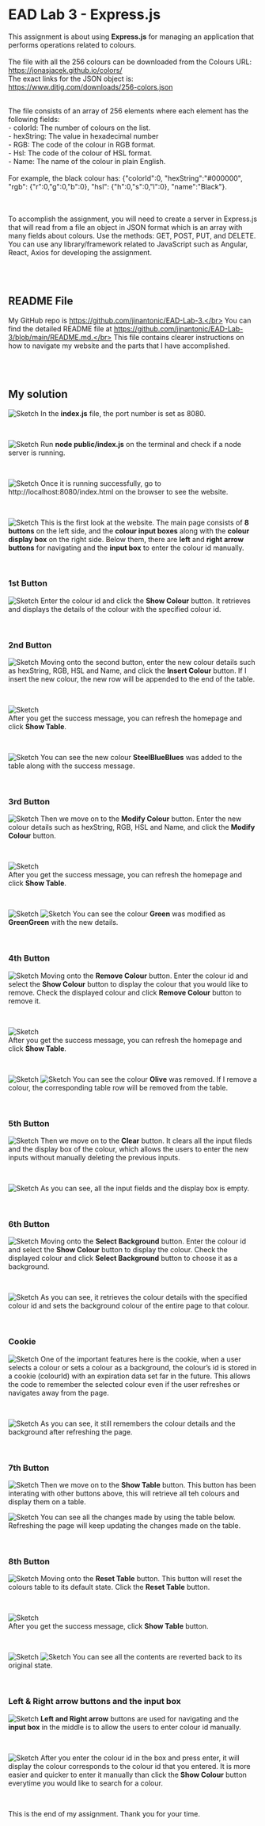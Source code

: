 # EAD Lab 3 - Express.js 
This assignment is about using **Express.js** for managing an application that performs operations related to colours.<br><br>
The file with all the 256 colours can be downloaded from the Colours URL: https://jonasjacek.github.io/colors/ <br>
The exact links for the JSON object is: https://www.ditig.com/downloads/256-colors.json

<br>
The file consists of an array of 256 elements where each element has the following fields:
<br>- colorId: The number of colours on the list.
<br>- hexString: The value in hexadecimal number
<br>- RGB: The code of the colour in RGB format.
<br>- Hsl: The code of the colour of HSL format.
<br>- Name: The name of the colour in plain English.
<br><br>
For example, the black colour has: {"colorId":0, "hexString":"#000000", "rgb": {"r":0,"g":0,"b":0}, "hsl": {"h":0,"s":0,"l":0}, "name":"Black"}.

<br><br>
To accomplish the assignment, you will need to create a server in Express.js that will read from a file an object in JSON format which is an array with many fields about colours. Use the methods: GET, POST, PUT, and DELETE. You can use any library/framework related to JavaScript such as Angular, React, Axios for
developing the assignment.

</br></br>

## README File
My GitHub repo is https://github.com/jinantonic/EAD-Lab-3.</br>
You can find the detailed README file at https://github.com/jinantonic/EAD-Lab-3/blob/main/README.md.</br>
This file contains clearer instructions on how to navigate my website and the parts that I have accomplished.

</br></br>

## My solution
![Sketch](images/port.png)
In the **index.js** file, the port number is set as 8080.

</br>

![Sketch](images/node.png)
Run **node public/index.js** on the terminal and check if a node server is running.

</br>

![Sketch](images/localhost.png)
Once it is running successfully, go to http://localhost:8080/index.html on the browser to see the website.

</br>

![Sketch](images/home.png)
This is the first look at the website. The main page consists of **8 buttons** on the left side, and the **colour input boxes** along with the **colour display box** on the right side. Below them, there are **left** and **right arrow buttons** for navigating and the **input box** to enter the colour id manually.

</br>

### 1st Button
![Sketch](images/1st.png)
Enter the colour id and click the **Show Colour** button. It retrieves and displays the details of the colour with the specified colour id.

</br>

### 2nd Button
![Sketch](images/2nd.png)
Moving onto the second button, enter the new colour details such as hexString, RGB, HSL and Name, and click the **Insert Colour** button. If I insert the new colour, the new row will be appended to the end of the table. 

</br>

![Sketch](images/2nd-msg.png)</br>
After you get the success message, you can refresh the homepage and click **Show Table**. 

</br>

![Sketch](images/2nd-table.png)
You can see the new colour **SteelBlueBlues** was added to the table along with the success message.

</br>

### 3rd Button
![Sketch](images/3rd.png)
Then we move on to the **Modify Colour** button. Enter the new colour details such as hexString, RGB, HSL and Name, and click the **Modify Colour** button.

</br>

![Sketch](images/3rd-msg.png)</br>
After you get the success message, you can refresh the homepage and click **Show Table**. 

</br>

![Sketch](images/3rd-green-1.png)
![Sketch](images/3rd-green-2.png)
You can see the colour **Green** was modified as **GreenGreen** with the new details.

</br>

### 4th Button
![Sketch](images/4th.png)
Moving onto the **Remove Colour** button. Enter the colour id and select the **Show Colour** button to display the colour that you would like to remove. Check the displayed colour and click **Remove Colour** button to remove it.  

</br>

![Sketch](images/4th-msg.png)</br>
After you get the success message, you can refresh the homepage and click **Show Table**.

</br>

![Sketch](images/4th-olive-1.png)
![Sketch](images/4th-olive-2.png)
You can see the colour **Olive** was removed. If I remove a colour, the corresponding table row will be removed from the table.

</br>

### 5th Button
![Sketch](images/5th.png)
Then we move on to the **Clear** button. It clears all the input fileds and the display box of the colour, which allows the users to enter the new inputs without manually deleting the previous inputs.

</br>

![Sketch](images/5th-clear.png)
As you can see, all the input fields and the display box is empty.

</br>

### 6th Button
![Sketch](images/6th.png)
Moving onto the **Select Background** button. Enter the colour id and select the **Show Colour** button to display the colour. Check the displayed colour and click **Select Background** button to choose it as a background.  

</br>

![Sketch](images/6th-bg.png)
As you can see, it retrieves the colour details with the specified colour id and sets the
background colour of the entire page to that colour.

</br>

### Cookie
![Sketch](images/cookie.png)
One of the important features here is the cookie, when a user selects a colour or sets a colour as a background, the colour’s id is stored in a cookie (colourId) with an expiration data set far in the future. This allows the code to remember the selected colour even if the user refreshes or navigates away from the page.

</br>

![Sketch](images/6th-bg.png)
As you can see, it still remembers the colour details and the background after refreshing the page.

</br>

### 7th Button
![Sketch](images/7th.png)
Then we move on to the **Show Table** button. This button has been interating with other buttons above, this will retrieve all teh colours and display them on a table.
</br>

![Sketch](images/7th-table.png)
You can see all the changes made by using the table below. Refreshing the page will keep updating the changes made on the table.

</br>

### 8th Button
![Sketch](images/8th.png)
Moving onto the **Reset Table** button. This button will reset the colours table to its default state. Click the **Reset Table** button.

</br>

![Sketch](images/8th-msg.png)</br>
After you get the success message, click **Show Table** button.

</br>

![Sketch](images/8th-table-1.png)
![Sketch](images/8th-table-2.png)
You can see all the contents are reverted back to its original state.

</br>

### Left & Right arrow buttons and the input box
![Sketch](images/lr.png)
**Left and Right arrow** buttons are used for navigating and the **input box** in the middle is to allow the users to enter colour id manually.

</br>

![Sketch](images/lr.png)
After you enter the colour id in the box and press enter, it will display the colour corresponds to the colour id that you entered. It is more easier and quicker to enter it manually than click the **Show Colour** button everytime you would like to search for a colour.

</br>

This is the end of my assignment. Thank you for your time.